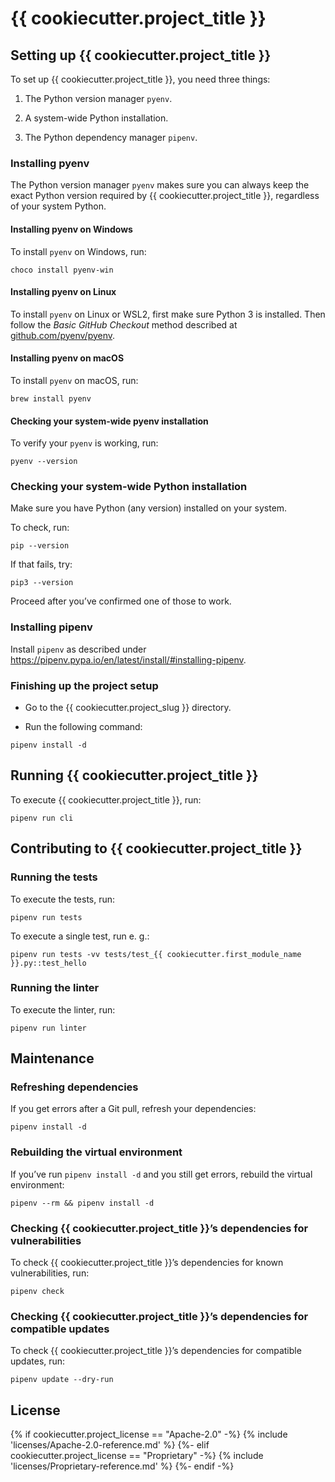 # {{ cookiecutter.project_title }}

## Setting up {{ cookiecutter.project_title }}

To set up {{ cookiecutter.project_title }}, you need three things:

1. The Python version manager `pyenv`.

2. A system-wide Python installation.

3. The Python dependency manager `pipenv`.

### Installing pyenv

The Python version manager `pyenv` makes sure you can always keep
the exact Python version required by {{ cookiecutter.project_title }},
regardless of your system Python.

#### Installing pyenv on Windows

To install `pyenv` on Windows, run:

```
choco install pyenv-win
```

#### Installing pyenv on Linux

To install `pyenv` on Linux or WSL2, first make sure Python 3 is
installed. Then follow the _Basic GitHub Checkout_ method described
at [github.com/pyenv/pyenv](https://github.com/pyenv/pyenv#basic-github-checkout).

#### Installing pyenv on macOS

To install `pyenv` on macOS, run:

```
brew install pyenv
```

#### Checking your system-wide pyenv installation

To verify your `pyenv` is working, run:

```
pyenv --version
```


### Checking your system-wide Python installation

Make sure you have Python (any version) installed on your system.

To check, run:

```
pip --version
```

If that fails, try:

```
pip3 --version
```

Proceed after you’ve confirmed one of those to work.

### Installing pipenv

Install `pipenv` as described under https://pipenv.pypa.io/en/latest/install/#installing-pipenv.

### Finishing up the project setup

- Go to the {{ cookiecutter.project_slug }} directory.

- Run the following command:

```
pipenv install -d
```


## Running {{ cookiecutter.project_title }}

To execute {{ cookiecutter.project_title }}, run:

```
pipenv run cli
```


## Contributing to {{ cookiecutter.project_title }}

### Running the tests

To execute the tests, run:

```
pipenv run tests
```

To execute a single test, run e. g.:

```
pipenv run tests -vv tests/test_{{ cookiecutter.first_module_name }}.py::test_hello
```

### Running the linter

To execute the linter, run:

```
pipenv run linter
```


## Maintenance

### Refreshing dependencies

If you get errors after a Git pull, refresh your dependencies:

```
pipenv install -d
```

### Rebuilding the virtual environment

If you’ve run `pipenv install -d` and you still get errors, rebuild
the virtual environment:

```
pipenv --rm && pipenv install -d
```

### Checking {{ cookiecutter.project_title }}’s dependencies for vulnerabilities

To check {{ cookiecutter.project_title }}’s dependencies for known vulnerabilities, run:

```
pipenv check
```

### Checking {{ cookiecutter.project_title }}’s dependencies for compatible updates

To check {{ cookiecutter.project_title }}’s dependencies for compatible updates, run:

```
pipenv update --dry-run
```


## License

{% if cookiecutter.project_license == "Apache-2.0" -%}
{% include 'licenses/Apache-2.0-reference.md' %}
{%- elif cookiecutter.project_license == "Proprietary" -%}
{% include 'licenses/Proprietary-reference.md' %}
{%- endif -%}
